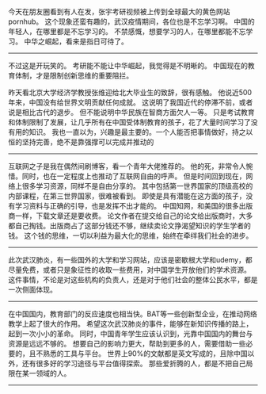 今天在朋友圈看到有人在发，张宇考研视频被上传到全球最大的黄色网站pornhub。
这个现象还蛮有趣的，武汉疫情期间，各位也是不忘学习啊。
中国的年轻人，在哪里都是不忘学习的。
不禁感慨，想要学习的人，在哪里都能不忘学习。
中华之崛起，看来是指日可待了。

---
不过这是开玩笑的。
考研能不能让中华崛起，我觉得是不明晰的。
中国现在的教育体制，才是限制创新思维的重要阻拦。

昨天看北京大学经济学教授张维迎给北大毕业生的致辞，很有感触。
他说近500年来，中国没有给世界文明贡献任何成就。
这说明了我国近代的停滞不前，或者说是相比古代的退步。
但不能说明中华民族在智商方面欠人一等。
只是考试教育和体制限制了发展，让几乎所有在中国受体制教育的孩子，花了大量时间学习了没有用的知识。
我也一直以为，兴趣是最主要的。一个人能否把事情做好，持之以恒的坚持完善，绝不是靠强撑可以完成并推动的


---
互联网之子是我在偶然间刷博客，看一个青年大佬推荐的。
他的死，非常令人惋惜。同时，也在一定程度上也推动了互联网自由的呼声。
但是时间回到现在，网络上很多学习资源，同样不是自由分享的。
其中包括第一世界国家的顶级高校的内部课程，在第三世界国家，很难被看到。
即使是具有潜能在这方面的孩子，没有学习资料与正确的引导，也是发挥不出才能的。
中国知网，和美国的很多出版商一样，下载文章还是要收费。
论文作者在提交给自己的论文给出版商时，大多都自己掏钱。出版商占了这部分钱还不够，继续卖论文挣渴望知识的学生学者的钱。
这个钱的思维，一切以利益为最大化的思维，始终在牵绊我们社会的进步。


---
此次武汉肺炎，有一些国外的大学和学习网站，应该是密歇根大学和udemy，都尽量免费，或者只是象征性的收取一些费用，对中国学生开放他们的学术资源。
这件事情，不论是对这些机构的负责人，还是对于他们社会的整体公民水平，都是一次侧面体现。


---
在中国国内，教育部门的反应速度也相当快。BAT等一些创新型企业，在推动网络教学上起了很大的作用。
希望这次武汉肺炎的事件，能够在新知识传播的路上，起到一次小小的革命。
同时，中国青年学生应该认识到，光靠中国国内的舞台与资源是远远不够的。
想要自己的影响力更大，帮助到更多的人，需要借助一些必要的，且不熟悉的工具与平台。
世界上90%的文献都是英文写成的，且除中国以外，还有很多好的学习途径与平台值得探索。
那些爱折腾的人，都是不把自己局限在某一领域的人。


---
